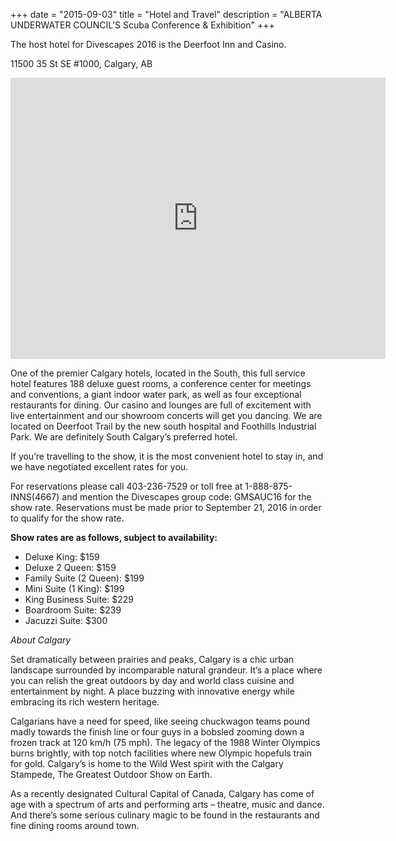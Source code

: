+++
date        = "2015-09-03"
title       = "Hotel and Travel"
description = "ALBERTA UNDERWATER COUNCIL'S Scuba Conference & Exhibition"
+++

The host hotel for Divescapes 2016 is the Deerfoot Inn and Casino.

11500 35 St SE #1000, Calgary, AB

<iframe src="https://www.google.com/maps/embed?pb=!1m18!1m12!1m3!1d2539.875790515011!2d-113.98276809825889!3d50.949517972343436!2m3!1f0!2f0!3f0!3m2!1i1024!2i768!4f13.1!3m3!1m2!1s0x53717768fd659429%3A0x1a1955ecb48ca993!2sDeerfoot+Inn+and+Casino!5e0!3m2!1sen!2sca!4v1441940764518" width="600" height="450" frameborder="0" style="border:0" allowfullscreen></iframe>

One of the premier Calgary hotels, located in the South, this full service hotel features 188 deluxe guest rooms, a conference center for meetings and conventions, a giant indoor water park, as well as four exceptional restaurants for dining. Our casino and lounges are full of excitement with live entertainment and our showroom concerts will get you dancing. We are located on Deerfoot Trail by the new south hospital and Foothills Industrial Park. We are definitely South Calgary’s preferred hotel.

If you’re travelling to the show, it is the most convenient hotel to stay in, and we have negotiated excellent rates for you.

For reservations please call 403-236-7529 or toll free at 1-888-875-INNS(4667) and mention the Divescapes group code: GMSAUC16 for the show rate.  Reservations must be made prior to September 21, 2016 in order to qualify for the show rate.

**Show rates are as follows, subject to availability:**

* Deluxe King: $159
* Deluxe 2 Queen: $159
* Family Suite (2 Queen): $199
* Mini Suite (1 King): $199
* King Business Suite: $229
* Boardroom Suite: $239
* Jacuzzi Suite: $300

*About Calgary*

Set dramatically between prairies and peaks, Calgary is a chic urban landscape surrounded by incomparable natural grandeur. It’s a place where you can relish the great outdoors by day and world class cuisine and entertainment by night. A place buzzing with innovative energy while embracing its rich western heritage.

Calgarians have a need for speed, like seeing chuckwagon teams pound madly towards the finish line or four guys in a bobsled zooming down a frozen track at 120 km/h (75 mph). The legacy of the 1988 Winter Olympics burns brightly, with top notch facilities where new Olympic hopefuls train for gold. Calgary’s is home to the Wild West spirit with the Calgary Stampede, The Greatest Outdoor Show on Earth.

As a recently designated Cultural Capital of Canada, Calgary has come of age with a spectrum of arts and performing arts – theatre, music and dance. And there’s some serious culinary magic to be found in the restaurants and fine dining rooms around town.
